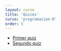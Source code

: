 ```yaml
---
layout: curso
title: 'Quices'
curso: 'programacion-R'
order: 5
---
```


 - [Primer quiz](quiz1.pdf)
 - [Segundo quiz](quiz2.pdf)
